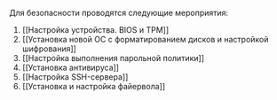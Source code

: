 Для безопасности проводятся следующие мероприятия:
1. [[Настройка устройства. BIOS и TPM]]
2. [[Установка новой ОС с форматированием дисков и настройкой шифрования]]
3. [[Настройка выполнения парольной политики]]
4. [[Установка антивируса]]
5. [[Настройка SSH-сервера]]
6. [[Установка и настройка файервола]]





